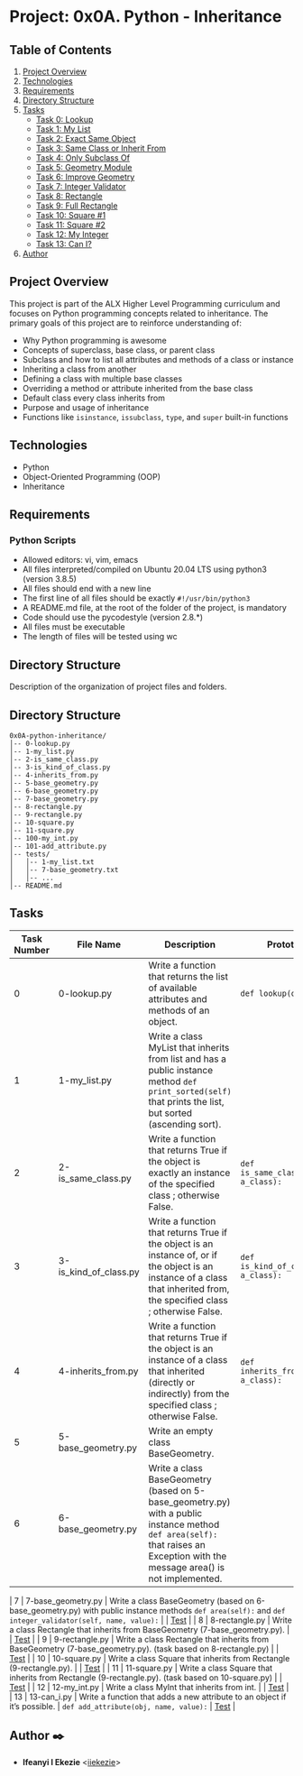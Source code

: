 # Project:  0x0A. Python - Inheritance

## Table of Contents
1. [Project Overview](#project-overview)
2. [Technologies](#technologies)
3. [Requirements](#requirements)
4. [Directory Structure](#directory-structure)
5. [Tasks](#tasks)
    - [Task 0: Lookup](#task-0-lookup)
    - [Task 1: My List](#task-1-my-list)
    - [Task 2: Exact Same Object](#task-2-exact-same-object)
    - [Task 3: Same Class or Inherit From](#task-3-same-class-or-inherit-from)
    - [Task 4: Only Subclass Of](#task-4-only-subclass-of)
    - [Task 5: Geometry Module](#task-5-geometry-module)
    - [Task 6: Improve Geometry](#task-6-improve-geometry)
    - [Task 7: Integer Validator](#task-7-integer-validator)
    - [Task 8: Rectangle](#task-8-rectangle)
    - [Task 9: Full Rectangle](#task-9-full-rectangle)
    - [Task 10: Square #1](#task-10-square-1)
    - [Task 11: Square #2](#task-11-square-2)
    - [Task 12: My Integer](#task-12-my-integer)
    - [Task 13: Can I?](#task-13-can-i)
6. [Author](#author)


## Project Overview
This project is part of the ALX Higher Level Programming curriculum and focuses on Python programming concepts related to inheritance. The primary goals of this project are to reinforce understanding of:

- Why Python programming is awesome
- Concepts of superclass, base class, or parent class
- Subclass and how to list all attributes and methods of a class or instance
- Inheriting a class from another
- Defining a class with multiple base classes
- Overriding a method or attribute inherited from the base class
- Default class every class inherits from
- Purpose and usage of inheritance
- Functions like `isinstance`, `issubclass`, `type`, and `super` built-in functions

## Technologies
- Python
- Object-Oriented Programming (OOP)
- Inheritance

## Requirements
### Python Scripts
- Allowed editors: vi, vim, emacs
- All files interpreted/compiled on Ubuntu 20.04 LTS using python3 (version 3.8.5)
- All files should end with a new line
- The first line of all files should be exactly `#!/usr/bin/python3`
- A README.md file, at the root of the folder of the project, is mandatory
- Code should use the pycodestyle (version 2.8.*)
- All files must be executable
- The length of files will be tested using wc

## Directory Structure
Description of the organization of project files and folders.
## Directory Structure
```
0x0A-python-inheritance/
│-- 0-lookup.py
│-- 1-my_list.py
│-- 2-is_same_class.py
│-- 3-is_kind_of_class.py
│-- 4-inherits_from.py
│-- 5-base_geometry.py
│-- 6-base_geometry.py
│-- 7-base_geometry.py
│-- 8-rectangle.py
│-- 9-rectangle.py
│-- 10-square.py
│-- 11-square.py
│-- 100-my_int.py
│-- 101-add_attribute.py
│-- tests/
│   │-- 1-my_list.txt
│   │-- 7-base_geometry.txt
│   │-- ...
│-- README.md
```


## Tasks

| Task Number | File Name | Description | Prototype | Testing |
|-------------|-----------|-------------|-----------|---------|
| 0 | 0-lookup.py | Write a function that returns the list of available attributes and methods of an object. | `def lookup(obj):` | [Test](#task-0-lookup) |
| 1 | 1-my_list.py | Write a class MyList that inherits from list and has a public instance method `def print_sorted(self)` that prints the list, but sorted (ascending sort). | | [Test](#task-1-my-list) |
| 2 | 2-is_same_class.py | Write a function that returns True if the object is exactly an instance of the specified class ; otherwise False. | `def is_same_class(obj, a_class):` | [Test](#task-2-exact-same-object) |
| 3 | 3-is_kind_of_class.py | Write a function that returns True if the object is an instance of, or if the object is an instance of a class that inherited from, the specified class ; otherwise False. | `def is_kind_of_class(obj, a_class):` | [Test](#task-3-same-class-or-inherit-from) |
| 4 | 4-inherits_from.py | Write a function that returns True if the object is an instance of a class that inherited (directly or indirectly) from the specified class ; otherwise False. | `def inherits_from(obj, a_class):` | [Test](#task-4-only-subclass-of) |
| 5 | 5-base_geometry.py | Write an empty class BaseGeometry. | | [Test](#task-5-geometry-module) |
| 6 | 6-base_geometry.py | Write a class BaseGeometry (based on 5-base_geometry.py) with a public instance method `def area(self):` that raises an Exception with the message area() is not implemented. | | [Test](#task-6-improve-geometry) |


| 7 | 7-base_geometry.py | Write a class BaseGeometry (based on 6-base_geometry.py) with public instance methods `def area(self):` and `def integer_validator(self, name, value):` | | [Test](#task-7-integer-validator) |
| 8 | 8-rectangle.py | Write a class Rectangle that inherits from BaseGeometry (7-base_geometry.py). | | [Test](#task-8-rectangle) |
| 9 | 9-rectangle.py | Write a class Rectangle that inherits from BaseGeometry (7-base_geometry.py). (task based on 8-rectangle.py) | | [Test](#task-9-full-rectangle) |
| 10 | 10-square.py | Write a class Square that inherits from Rectangle (9-rectangle.py). | | [Test](#task-10-square-1) |
| 11 | 11-square.py | Write a class Square that inherits from Rectangle (9-rectangle.py). (task based on 10-square.py) | | [Test](#task-11-square-2) |
| 12 | 12-my_int.py | Write a class MyInt that inherits from int. | | [Test](#task-12-my-integer) |
| 13 | 13-can_i.py | Write a function that adds a new attribute to an object if it’s possible. | `def add_attribute(obj, name, value):` | [Test](#task-13-can-i) |

## Author :black_nib:

* **Ifeanyi I Ekezie** <[iiekezie](https://github.com/iiekezie)>
